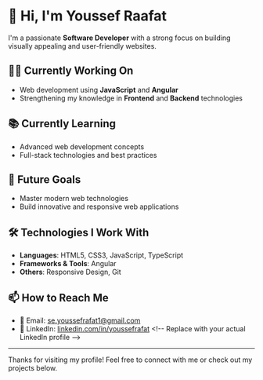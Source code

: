 # 👋 Hi, I'm Youssef Raafat

I'm a passionate **Software Developer** with a strong focus on building visually appealing and user-friendly websites.

## 👨‍💻 Currently Working On

- Web development using **JavaScript** and **Angular**
- Strengthening my knowledge in **Frontend** and **Backend** technologies

## 📚 Currently Learning

- Advanced web development concepts
- Full-stack technologies and best practices

## 🎯 Future Goals

- Master modern web technologies
- Build innovative and responsive web applications

## 🛠️ Technologies I Work With

- **Languages**: HTML5, CSS3, JavaScript, TypeScript  
- **Frameworks & Tools**: Angular   
- **Others**: Responsive Design, Git

## 📫 How to Reach Me

- 📧 Email: [se.youssefrafat1@gmail.com](mailto:se.youssefrafat@gmail.com)
- 💼 LinkedIn: [linkedin.com/in/youssefrafat]([https://www.linkedin.com/in/YOUR-USERNAME](https://www.linkedin.com/in/youssef-raafat-695591203/)) <!-- Replace with your actual LinkedIn profile -->

---

Thanks for visiting my profile! Feel free to connect with me or check out my projects below.

